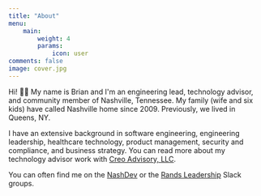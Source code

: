 ```yaml
---
title: "About"
menu:
    main:
        weight: 4
        params: 
            icon: user
comments: false
image: cover.jpg
---
```


Hi! 👋🏻 My name is Brian and I'm an engineering lead, technology advisor, and
community member of Nashville, Tennessee. My family (wife and six kids) have
called Nashville home since 2009. Previously, we lived in Queens, NY.

I have an extensive background in software engineering, engineering leadership,
healthcare technology, product management, security and compliance, and business
strategy. You can read more about my technology advisor work with
[Creo Advisory, LLC](https://creollc.co).

You can often find me on the [NashDev](https://nashdev.com/) or
the [Rands
Leadership](https://randsinrepose.com/welcome-to-rands-leadership-slack/) Slack
groups.
